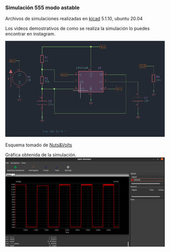 ### Simulación 555 modo astable
Archivos de simulaciones realizadas en [kicad](https://www.kicad.org/) 5.1.10, ubuntu 20.04

Los videos demostrativos de como se realiza la simulación lo puedes encontrar en instagram.

![alt text](https://github.com/jlaica/555-modo-astable/blob/main/esquema.png)

Esquema tomado de [Nuts&Volts](https://www.nutsvolts.com/magazine/article/555-astable-circuits)

Gráfica obtenida de la simulación. 
![alt text](https://github.com/jlaica/555-modo-astable/blob/main/grafica_se%C3%B1al.png)

